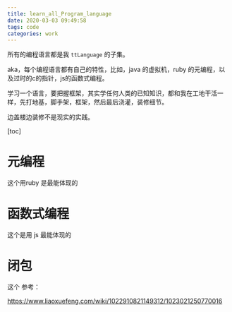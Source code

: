 ```yaml
---
title: learn_all_Program_language
date: 2020-03-03 09:49:58
tags: code
categories: work
---
```


所有的编程语言都是我 `ttLanguage` 的子集。

aka，每个编程语言都有自己的特性，比如，java 的虚拟机，ruby 的元编程，以及过时的c的指针，js的函数式编程。

学习一个语言，要把握框架，其实学任何人类的已知知识，都和我在工地干活一样，先打地基，脚手架，框架，然后最后浇灌，装修细节。

边盖楼边装修不是现实的实践。


<!--more-->

[toc]

# 元编程

这个用ruby 是最能体现的


# 函数式编程

这个是用 js 最能体现的


# 闭包

这个 参考：

https://www.liaoxuefeng.com/wiki/1022910821149312/1023021250770016